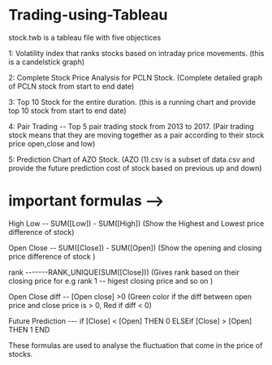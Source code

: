 # Trading-using-Tableau
stock.twb is a tableau file with five objectices

1: Volatility index that ranks stocks based on intraday price movements. (this is a candelstick graph)

2: Complete Stock Price Analysis for PCLN Stock. (Complete detailed graph of PCLN stock from start to end date)

3: Top 10 Stock for the entire duration. (this is a running chart and provide top 10 stock from start to end date)

4: Pair Trading -- Top 5 pair trading stock from 2013 to 2017. (Pair trading stock means that they are moving together as a pair according to their stock price open,close and low)

5: Prediction Chart of AZO Stock. (AZO (1).csv is a subset of data.csv and provide the future prediction cost of stock based on previous up and down)

# important formulas --> 
 High Low -- SUM([Low]) - SUM([High])   (Show the Highest and Lowest price difference of stock)
 
 Open Close -- SUM([Close]) - SUM([Open])  (Show the opening and closing price difference of stock )
 
 rank -------RANK_UNIQUE(SUM([Close]))  (Gives rank based on their closing price for e.g rank 1 -- higest closing price and so on )
 
 Open Close diff -- [Open close] >0  (Green color if the diff between open price and close price is > 0,  Red if diff < 0)
 
 Future Prediction --- if [Close] < [Open] THEN 0 ELSEif [Close] > [Open] THEN 1 END
 
 These formulas are used to analyse the fluctuation that come in the price of stocks.
